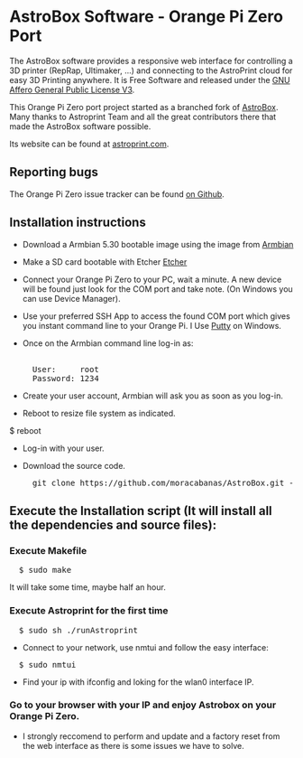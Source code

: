 AstroBox Software - Orange Pi Zero Port
=================

The AstroBox software provides a responsive web interface for controlling a 3D printer (RepRap, Ultimaker, ...) and connecting to the AstroPrint cloud for easy 3D Printing anywhere. It is Free Software and released under the [GNU Affero General Public License V3](http://www.gnu.org/licenses/agpl.html).

This Orange Pi Zero port project started as a branched fork of [AstroBox](https://github.com/AstroPrint/AstroBox). Many thanks to Astroprint Team and all the great contributors there that made the AstroBox software possible.

Its website can be found at [astroprint.com](https://www.astroprint.com).

Reporting bugs
--------------

The Orange Pi Zero issue tracker can be found [on Github](https://github.com/moracabanas/AstroBox/issues).


Installation instructions
-------



* Download a Armbian 5.30 bootable image using the image from [Armbian](https://dl.armbian.com/orangepizero/Ubuntu_xenial_default.7z)

* Make a SD card bootable with Etcher [Etcher](https://etcher.io/)

* Connect your Orange Pi Zero to your PC, wait a minute. A new device will be found just look for the COM port and take note. (On Windows you can use Device Manager).

* Use your preferred SSH App to access the found COM port which gives you instant command line to your Orange Pi. I Use [Putty](https://www.chiark.greenend.org.uk/~sgtatham/putty/latest.html) on Windows.

* Once on the Armbian command line log-in as:
  <pre> 
    User:     root 
    Password: 1234
  </pre>

* Create your user account, Armbian will ask you as soon as you log-in.

* Reboot to resize file system as indicated.

$ reboot

* Log-in with your user.

* Download the source code.

  <pre>
    git clone https://github.com/moracabanas/AstroBox.git -b orange-pi-zero-port
  </pre>

Execute the Installation script (It will install all the dependencies and source files):
-------
  
### Execute Makefile

<pre>
  $ sudo make
</pre>
  It will take some time, maybe half an hour.

### Execute Astroprint for the first time

<pre>
  $ sudo sh ./runAstroprint
</pre>

* Connect to your network, use nmtui and follow the easy interface:

<pre>
  $ sudo nmtui
</pre>

* Find your ip with ifconfig and loking for the wlan0 interface IP.

### Go to your browser with your IP and enjoy Astrobox on your Orange Pi Zero.

* I strongly reccomend to perform and update and a factory reset from the web interface as there is some issues we have to solve.
